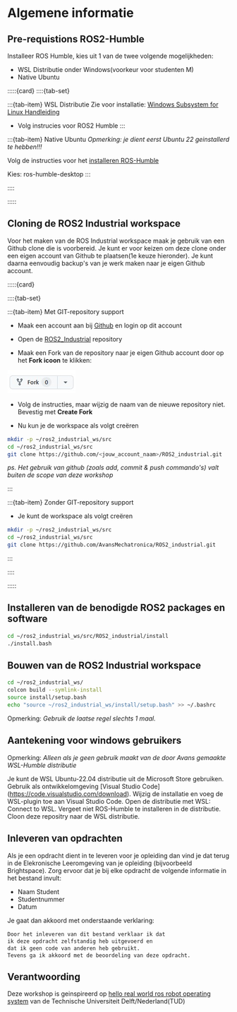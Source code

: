 # Algemene informatie

## Pre-requistions ROS2-Humble
Installeer ROS Humble, kies uit 1 van de twee volgende mogelijkheden:
* WSL Distributie onder Windows(voorkeur voor studenten M)
* Native Ubuntu

:::::{card} 
::::{tab-set}

:::{tab-item} WSL Distributie
Zie voor installatie: [Windows Subsystem for Linux Handleiding](https://avansmechatronica.github.io/WindowsSubsystemForLinuxHandleiding/)
* Volg instrucies voor ROS2 Humble
:::

:::{tab-item} Native Ubuntu
*Opmerking: je dient eerst Ubuntu 22 geinstallerd te hebben!!!*

Volg de instructies voor het [installeren ROS-Humble](https://docs.ros.org/en/humble/Installation/Ubuntu-Install-Debs.html)

Kies: ros-humble-desktop
:::

::::

:::::

## Cloning de ROS2 Industrial workspace
Voor het maken van de ROS Industrial workspace maak je gebruik van een Github clone die is voorbereid. Je kunt er voor keizen om deze clone onder een eigen account van Github te plaatsen(1e keuze hieronder). Je kunt daarna eenvoudig backup's van je werk maken naar je eigen Github account.

:::::{card} 

::::{tab-set}

:::{tab-item} Met GIT-repository support

* Maak een account aan bij [Github](https://github.com/) en login op dit account

* Open de [ROS2_Industrial](https://github.com/AvansMechatronica/ROS2_industrial) repository

* Maak een Fork van de repository naar je eigen Github account door op het **Fork icoon**  te klikken:

![image](../images/fork.jpg)

* Volg de instructies, maar wijzig de naam van de nieuwe repository niet. Bevestig met **Create Fork**  

* Nu kun je de workspace als volgt creëren

```bash
mkdir -p ~/ros2_industrial_ws/src
cd ~/ros2_industrial_ws/src
git clone https://github.com/<jouw_account_naam>/ROS2_industrial.git
```

*ps. Het gebruik van github (zoals add, commit & push commando's) valt  buiten de scope van deze workshop*

:::

:::{tab-item} Zonder GIT-repository support

* Je kunt de workspace als volgt creëren
```bash
mkdir -p ~/ros2_industrial_ws/src
cd ~/ros2_industrial_ws/src
git clone https://github.com/AvansMechatronica/ROS2_industrial.git
```

:::

::::

:::::

## Installeren van de benodigde ROS2 packages en software
```bash
cd ~/ros2_industrial_ws/src/ROS2_industrial/install
./install.bash
```

## Bouwen van de ROS2 Industrial workspace
```bash
cd ~/ros2_industrial_ws/
colcon build --symlink-install
source install/setup.bash
echo "source ~/ros2_industrial_ws/install/setup.bash" >> ~/.bashrc
```
Opmerking: *Gebruik de laatse regel slechts 1 maal.*

## Aantekening voor windows gebruikers
Opmerking: *Alleen als je geen gebruik maakt van de door Avans gemaakte WSL-Humble distributie*

Je kunt de WSL Ubuntu-22.04 distributie uit de Microsoft Store gebruiken. Gebruik als ontwikkelomgeving [Visual Studio Code] (https://code.visualstudio.com/download). Wijzig de installatie en voeg de WSL-plugin toe aan Visual Studio Code. Open de distributie met <F1>WSL: Connect to WSL. Vergeet niet ROS-Humble te installeren in de distributie. Cloon deze repositry naar de WSL distributie.

## Inleveren van opdrachten
Als je een opdracht dient in te leveren voor je opleiding dan vind je dat terug in de Elekronische Leeromgeving van je opleiding (bijvoorbeeld Brightspace). Zorg ervoor dat je bij elke opdracht de volgende informatie in het bestand invult:
* Naam Student
* Studentnummer
* Datum

Je gaat dan akkoord met onderstaande verklaring:
~~~
Door het inleveren van dit bestand verklaar ik dat 
ik deze opdracht zelfstandig heb uitgevoerd en
dat ik geen code van anderen heb gebruikt.
Tevens ga ik akkoord met de beoordeling van deze opdracht.
~~~


## Verantwoording

Deze workshop is geinspireerd op [hello real world ros robot operating system](https://ocw.tudelft.nl/courses/hello-real-world-ros-robot-operating-system/) van de Technische Universiteit Delft/Nederland(TUD)

